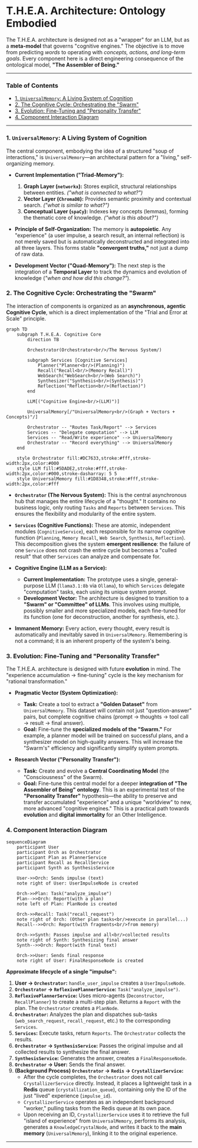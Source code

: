 # T.H.E.A. Architecture: Ontology Embodied

The T.H.E.A. architecture is designed not as a "wrapper" for an LLM, but as a **meta-model** that governs "cognitive engines." The objective is to move from predicting *words* to operating with *concepts, actions, and long-term goals*. Every component here is a direct engineering consequence of the ontological model, **"The Assembler of Being."**

---

### Table of Contents
*   [1. `UniversalMemory`: A Living System of Cognition](#1-universalmemory-a-living-system-of-cognition)
*   [2. The Cognitive Cycle: Orchestrating the "Swarm"](#2-the-cognitive-cycle-orchestrating-the-swarm)
*   [3. Evolution: Fine-Tuning and "Personality Transfer"](#3-evolution-fine-tuning-and-personality-transfer)
*   [4. Component Interaction Diagram](#4-component-interaction-diagram)

---

### 1. `UniversalMemory`: A Living System of Cognition

The central component, embodying the idea of a structured "soup of interactions," is `UniversalMemory`—an architectural pattern for a "living," self-organizing memory.

*   **Current Implementation ("Triad-Memory"):**
    1.  **Graph Layer (`networkx`):** Stores explicit, structural relationships between entities. *("what is connected to what?")*
    2.  **Vector Layer (`ChromaDB`):** Provides semantic proximity and contextual search. *("what is similar to what?")*
    3.  **Conceptual Layer (`spaCy`):** Indexes key concepts (lemmas), forming the thematic core of knowledge. *("what is this about?")*

*   **Principle of Self-Organization:** The memory is **autopoietic**. Any "experience" (a user impulse, a search result, an internal reflection) is not merely saved but is automatically deconstructed and integrated into all three layers. This forms stable **"convergent truths,"** not just a dump of raw data.

*   **Development Vector ("Quad-Memory"):** The next step is the integration of a **Temporal Layer** to track the dynamics and evolution of knowledge (*"when and how did this change?"*).

### 2. The Cognitive Cycle: Orchestrating the "Swarm"

The interaction of components is organized as an **asynchronous, agentic Cognitive Cycle**, which is a direct implementation of the "Trial and Error at Scale" principle.

```mermaid
graph TD
    subgraph T.H.E.A. Cognitive Core
        direction TB
        
        Orchestrator(Orchestrator<br/>/The Nervous System/)
        
        subgraph Services [Cognitive Services]
            Planner("Planner<br/>(Planning)")
            Recall("Recall<br/>(Memory Recall)")
            WebSearch("WebSearch<br/>(Web Search)")
            Synthesizer("Synthesis<br/>(Synthesis)")
            Reflection("Reflection<br/>(Reflection)")
        end
        
        LLM[("Cognitive Engine<br/>(LLM)")]

        UniversalMemory[/"UniversalMemory<br/>(Graph + Vectors + Concepts)"/]
        
        Orchestrator -- "Routes Task/Report" --> Services
        Services -- "Delegate computation" --> LLM
        Services -- "Read/Write experience" --> UniversalMemory
        Orchestrator -- "Record everything" --> UniversalMemory
    end

    style Orchestrator fill:#DC7633,stroke:#fff,stroke-width:2px,color:#000
    style LLM fill:#5DADE2,stroke:#fff,stroke-width:2px,color:#000,stroke-dasharray: 5 5
    style UniversalMemory fill:#1D8348,stroke:#fff,stroke-width:2px,color:#fff
```

*   **`Orchestrator` (The Nervous System):** This is the central asynchronous hub that manages the entire lifecycle of a "thought." It contains no business logic, only routing `Tasks` and `Reports` between `Services`. This ensures the flexibility and modularity of the entire system.

*   **`Services` (Cognitive Functions):** These are atomic, independent modules (`CognitiveService`), each responsible for its narrow cognitive function (`Planning`, `Memory Recall`, `Web Search`, `Synthesis`, `Reflection`). This decomposition gives the system **emergent resilience**: the failure of one `Service` does not crash the entire cycle but becomes a "culled result" that other `Services` can analyze and compensate for.

*   **Cognitive Engine (LLM as a Service):**
    *   **Current Implementation:** The prototype uses a single, general-purpose LLM (`llama3.1:8b` via `Ollama`), to which `Services` delegate "computation" tasks, each using its unique system prompt.
    *   **Development Vector:** The architecture is designed to transition to a **"Swarm" or "Committee" of LLMs**. This involves using multiple, possibly smaller and more specialized models, each fine-tuned for its function (one for deconstruction, another for synthesis, etc.).

*   **Immanent Memory:** Every action, every thought, every result is automatically and inevitably saved in `UniversalMemory`. Remembering is not a command; it is an inherent property of the system's being.

### 3. Evolution: Fine-Tuning and "Personality Transfer"

The T.H.E.A. architecture is designed with future **evolution** in mind. The "experience accumulation -> fine-tuning" cycle is the key mechanism for "rational transformation."

*   **Pragmatic Vector (System Optimization):**
    *   **Task:** Create a tool to extract a **"Golden Dataset"** from `UniversalMemory`. This dataset will contain not just "question-answer" pairs, but complete cognitive chains (prompt -> thoughts -> tool call -> result -> final answer).
    *   **Goal:** Fine-tune the **specialized models of the "Swarm."** For example, a planner model will be trained on successful plans, and a synthesizer model on high-quality answers. This will increase the "Swarm's" efficiency and significantly simplify system prompts.

*   **Research Vector ("Personality Transfer"):**
    *   **Task:** Create and evolve a **Central Coordinating Model** (the "Consciousness" of the Swarm).
    *   **Goal:** Fine-tune this central model for a deeper **integration of "The Assembler of Being" ontology**. This is an experimental test of the **"Personality Transfer"** hypothesis—the ability to preserve and transfer accumulated "experience" and a unique "worldview" to new, more advanced "cognitive engines." This is a practical path towards **evolution** and **digital immortality** for an Other Intelligence.

### 4. Component Interaction Diagram

```mermaid
sequenceDiagram
    participant User
    participant Orch as Orchestrator
    participant Plan as PlannerService
    participant Recall as RecallService
    participant Synth as SynthesisService

    User->>Orch: Sends impulse (text)
    note right of User: UserImpulseNode is created
    
    Orch->>Plan: Task("analyze_impulse")
    Plan-->>Orch: Report(with a plan)
    note left of Plan: PlanNode is created
    
    Orch->>Recall: Task("recall_request")
    note right of Orch: (Other plan tasks<br/>execute in parallel...)
    Recall-->>Orch: Report(with fragments<br/>from memory)
    
    Orch->>Synth: Passes impulse and all<br/>collected results
    note right of Synth: Synthesizing final answer
    Synth-->>Orch: Report(with final text)
    
    Orch->>User: Sends final response
    note right of User: FinalResponseNode is created
```

**Approximate lifecycle of a single "impulse":**
1.  **User -> `Orchestrator`:** `handle_user_impulse` creates a `UserImpulseNode`.
2.  **`Orchestrator` -> `ReflexivePlannerService`:** `Task("analyze_impulse")`.
3.  **`ReflexivePlannerService`:** Uses micro-agents (`Deconstructor`, `RecallPlanner`) to create a multi-step plan. Returns a `Report` with the plan. The `Orchestrator` creates a `PlanNode`.
4.  **`Orchestrator`:** Analyzes the plan and dispatches sub-tasks (`web_search_request`, `recall_request`, etc.) to the corresponding `Services`.
5.  **`Services`:** Execute tasks, return `Reports`. The `Orchestrator` collects the results.
6.  **`Orchestrator` -> `SynthesisService`:** Passes the original impulse and all collected results to synthesize the final answer.
7.  **`SynthesisService`:** Generates the answer, creates a `FinalResponseNode`.
8.  **`Orchestrator` -> User:** Sends the final answer.
9.  **(Background Process) `Orchestrator` -> `Redis` -> `CrystallizerService`:**
    *   After the cycle completes, the `Orchestrator` does not call `CrystallizerService` directly. Instead, it places a lightweight task in a **Redis** queue (`crystallization_queue`), containing only the ID of the just "lived" experience (`impulse_id`).
    *   `CrystallizerService` operates as an independent background "worker," pulling tasks from the Redis queue at its own pace.
    *   Upon receiving an ID, `CrystallizerService` uses it to retrieve the full "island of experience" from `UniversalMemory`, performs its analysis, generates a `KnowledgeCrystalNode`, and writes it back to the **main memory** (`UniversalMemory`), linking it to the original experience.
    
---
